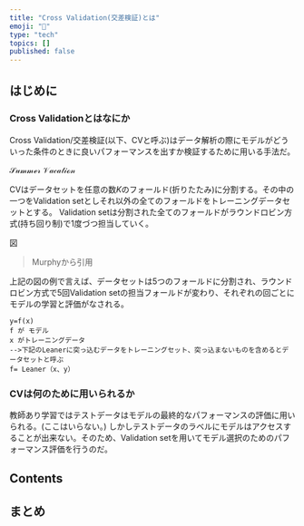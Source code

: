 ```yaml
---
title: "Cross Validation(交差検証)とは"
emoji: "🐙"
type: "tech"
topics: []
published: false
---
```


## はじめに
### Cross Validationとはなにか
Cross Validation/交差検証(以下、CVと呼ぶ)はデータ解析の際にモデルがどういった条件のときに良いパフォーマンスを出すか検証するために用いる手法だ。

$\mathcal{Summer} \ \mathcal{Vacation}$

CVはデータセットを任意の数$K$のフォールド(折りたたみ)に分割する。その中の一つをValidation setとしそれ以外の全てのフォールドをトレーニングデータセットとする。
Validation setは分割された全てのフォールドがラウンドロビン方式(持ち回り制)で1度づつ担当していく。

図
>Murphyから引用

上記の図の例で言えば、データセットは5つのフォールドに分割され、ラウンドロビン方式で5回Validation setの担当フォールドが変わり、それぞれの回ごとにモデルの学習と評価がなされる。

```
y=f(x)
f が モデル
x がトレーニングデータ
-->下記のLeanerに突っ込むデータをトレーニングセット、突っ込まないものを含めるとデータセットと呼ぶ
f= Leaner（x、y）
```

### CVは何のために用いられるか
教師あり学習ではテストデータはモデルの最終的なパフォーマンスの評価に用いられる。(ここはいらない。)
しかしテストデータのラベルにモデルはアクセスすることが出来ない。そのため、Validation setを用いてモデル選択のためのパフォーマンス評価を行うのだ。

## Contents

## まとめ